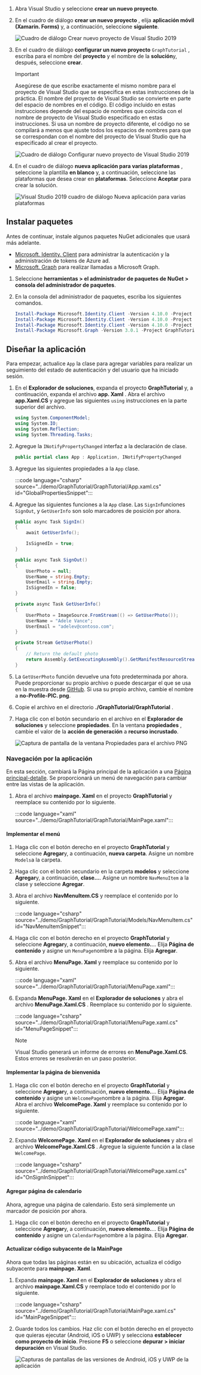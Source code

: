 <!-- markdownlint-disable MD002 MD041 -->

1. Abra Visual Studio y seleccione **crear un nuevo proyecto**.

1. En el cuadro de diálogo **crear un nuevo proyecto** , elija **aplicación móvil (Xamarin. Forms)** y, a continuación, seleccione **siguiente**.

    ![Cuadro de diálogo Crear nuevo proyecto de Visual Studio 2019](images/new-project-dialog.png)

1. En el cuadro de diálogo **configurar un nuevo proyecto** `GraphTutorial` , escriba para el nombre del **proyecto** y el nombre de la **solución**y, después, seleccione **crear**.

    > [!IMPORTANT]
    > Asegúrese de que escribe exactamente el mismo nombre para el proyecto de Visual Studio que se especifica en estas instrucciones de la práctica. El nombre del proyecto de Visual Studio se convierte en parte del espacio de nombres en el código. El código incluido en estas instrucciones depende del espacio de nombres que coincida con el nombre de proyecto de Visual Studio especificado en estas instrucciones. Si usa un nombre de proyecto diferente, el código no se compilará a menos que ajuste todos los espacios de nombres para que se correspondan con el nombre del proyecto de Visual Studio que ha especificado al crear el proyecto.

    ![Cuadro de diálogo Configurar nuevo proyecto de Visual Studio 2019](images/configure-new-project-dialog.png)

1. En el cuadro de diálogo **nueva aplicación para varias plataformas** , seleccione la plantilla **en blanco** y, a continuación, seleccione las plataformas que desea crear en **plataformas**. Seleccione **Aceptar** para crear la solución.

    ![Visual Studio 2019 cuadro de diálogo Nueva aplicación para varias plataformas](images/new-cross-platform-app-dialog.png)

## <a name="install-packages"></a>Instalar paquetes

Antes de continuar, instale algunos paquetes NuGet adicionales que usará más adelante.

- [Microsoft. Identity. Client](https://www.nuget.org/packages/Microsoft.Identity.Client/) para administrar la autenticación y la administración de tokens de Azure ad.
- [Microsoft. Graph](https://www.nuget.org/packages/Microsoft.Graph/) para realizar llamadas a Microsoft Graph.

1. Seleccione **herramientas > el administrador de paquetes de NuGet > consola del administrador de paquetes**.

1. En la consola del administrador de paquetes, escriba los siguientes comandos.

    ```Powershell
    Install-Package Microsoft.Identity.Client -Version 4.10.0 -Project GraphTutorial
    Install-Package Microsoft.Identity.Client -Version 4.10.0 -Project GraphTutorial.Android
    Install-Package Microsoft.Identity.Client -Version 4.10.0 -Project GraphTutorial.iOS
    Install-Package Microsoft.Graph -Version 3.0.1 -Project GraphTutorial
    ```

## <a name="design-the-app"></a>Diseñar la aplicación

Para empezar, actualice `App` la clase para agregar variables para realizar un seguimiento del estado de autenticación y del usuario que ha iniciado sesión.

1. En el **Explorador de soluciones**, expanda el proyecto **GraphTutorial** y, a continuación, expanda el archivo **app. Xaml** . Abra el archivo **app.Xaml.CS** y agregue las siguientes `using` instrucciones en la parte superior del archivo.

    ```csharp
    using System.ComponentModel;
    using System.IO;
    using System.Reflection;
    using System.Threading.Tasks;
    ```

1. Agregue la `INotifyPropertyChanged` interfaz a la declaración de clase.

    ```csharp
    public partial class App : Application, INotifyPropertyChanged
    ```

1. Agregue las siguientes propiedades a la `App` clase.

    :::code language="csharp" source="../demo/GraphTutorial/GraphTutorial/App.xaml.cs" id="GlobalPropertiesSnippet":::

1. Agregue las siguientes funciones a la `App` clase. Las `SignIn`funciones `SignOut`, y `GetUserInfo` son solo marcadores de posición por ahora.

    ```csharp
    public async Task SignIn()
    {
        await GetUserInfo();

        IsSignedIn = true;
    }

    public async Task SignOut()
    {
        UserPhoto = null;
        UserName = string.Empty;
        UserEmail = string.Empty;
        IsSignedIn = false;
    }

    private async Task GetUserInfo()
    {
        UserPhoto = ImageSource.FromStream(() => GetUserPhoto());
        UserName = "Adele Vance";
        UserEmail = "adelev@contoso.com";
    }

    private Stream GetUserPhoto()
    {
        // Return the default photo
        return Assembly.GetExecutingAssembly().GetManifestResourceStream("GraphTutorial.no-profile-pic.png");
    }
    ```

1. La `GetUserPhoto` función devuelve una foto predeterminada por ahora. Puede proporcionar su propio archivo o puede descargar el que se usa en la muestra desde [GitHub](https://github.com/microsoftgraph/msgraph-training-xamarin/blob/master/tutorial/images/no-profile-pic.png). Si usa su propio archivo, cambie el nombre a **no-Profile-PIC. png**.

1. Copie el archivo en el directorio **./GraphTutorial/GraphTutorial** .

1. Haga clic con el botón secundario en el archivo en el **Explorador de soluciones** y seleccione **propiedades**. En la ventana **propiedades** , cambie el valor de la **acción de generación** a **recurso incrustado**.

    ![Captura de pantalla de la ventana Propiedades para el archivo PNG](./images/png-file-properties.png)

### <a name="app-navigation"></a>Navegación por la aplicación

En esta sección, cambiará la Página principal de la aplicación a una [Página principal-detalle](/xamarin/xamarin-forms/app-fundamentals/navigation/master-detail-page). Se proporcionará un menú de navegación para cambiar entre las vistas de la aplicación.

1. Abra el archivo **mainpage. Xaml** en el proyecto **GraphTutorial** y reemplace su contenido por lo siguiente.

    :::code language="xaml" source="../demo/GraphTutorial/GraphTutorial/MainPage.xaml":::

#### <a name="implement-the-menu"></a>Implementar el menú

1. Haga clic con el botón derecho en el proyecto **GraphTutorial** y seleccione **Agregar**y, a continuación, **nueva carpeta**. Asigne un nombre `Models`a la carpeta.

1. Haga clic con el botón secundario en la carpeta **modelos** y seleccione **Agregar**y, a continuación, **clase...**. Asigne un nombre `NavMenuItem` a la clase y seleccione **Agregar**.

1. Abra el archivo **NavMenuItem.CS** y reemplace el contenido por lo siguiente.

    :::code language="csharp" source="../demo/GraphTutorial/GraphTutorial/Models/NavMenuItem.cs" id="NavMenuItemSnippet":::

1. Haga clic con el botón derecho en el proyecto **GraphTutorial** y seleccione **Agregar**y, a continuación, **nuevo elemento.**... Elija **Página de contenido** y asigne un `MenuPage`nombre a la página. Elija **Agregar**.

1. Abra el archivo **MenuPage. Xaml** y reemplace su contenido por lo siguiente.

    :::code language="xaml" source="../demo/GraphTutorial/GraphTutorial/MenuPage.xaml":::

1. Expanda **MenuPage. Xaml** en el **Explorador de soluciones** y abra el archivo **MenuPage.Xaml.CS** . Reemplace su contenido por lo siguiente.

    :::code language="csharp" source="../demo/GraphTutorial/GraphTutorial/MenuPage.xaml.cs" id="MenuPageSnippet":::

    > [!NOTE]
    > Visual Studio generará un informe de errores en **MenuPage.Xaml.CS**. Estos errores se resolverán en un paso posterior.

#### <a name="implement-the-welcome-page"></a>Implementar la página de bienvenida

1. Haga clic con el botón derecho en el proyecto **GraphTutorial** y seleccione **Agregar**y, a continuación, **nuevo elemento.**... Elija **Página de contenido** y asigne un `WelcomePage`nombre a la página. Elija **Agregar**. Abra el archivo **WelcomePage. Xaml** y reemplace su contenido por lo siguiente.

    :::code language="xaml" source="../demo/GraphTutorial/GraphTutorial/WelcomePage.xaml":::

1. Expanda **WelcomePage. Xaml** en el **Explorador de soluciones** y abra el archivo **WelcomePage.Xaml.CS** . Agregue la siguiente función a la clase `WelcomePage`.

    :::code language="csharp" source="../demo/GraphTutorial/GraphTutorial/WelcomePage.xaml.cs" id="OnSignInSnippet":::

#### <a name="add-calendar-page"></a>Agregar página de calendario

Ahora, agregue una página de calendario. Esto será simplemente un marcador de posición por ahora.

1. Haga clic con el botón derecho en el proyecto **GraphTutorial** y seleccione **Agregar**y, a continuación, **nuevo elemento.**... Elija **Página de contenido** y asigne un `CalendarPage`nombre a la página. Elija **Agregar**.

#### <a name="update-mainpage-code-behind"></a>Actualizar código subyacente de la MainPage

Ahora que todas las páginas están en su ubicación, actualiza el código subyacente para **mainpage. Xaml**.

1. Expanda **mainpage. Xaml** en el **Explorador de soluciones** y abra el archivo **mainpage.Xaml.CS** y reemplace todo el contenido por lo siguiente.

    :::code language="csharp" source="../demo/GraphTutorial/GraphTutorial/MainPage.xaml.cs" id="MainPageSnippet":::

1. Guarde todos los cambios. Haz clic con el botón derecho en el proyecto que quieras ejecutar (Android, iOS o UWP) y selecciona **establecer como proyecto de inicio**. Presione **F5** o seleccione **depurar > iniciar depuración** en Visual Studio.

    ![Capturas de pantallas de las versiones de Android, iOS y UWP de la aplicación](./images/welcome-page.png)
